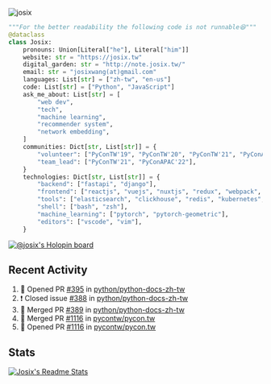 ![josix](https://komarev.com/ghpvc/?username=josix)
```python
"""For the better readability the following code is not runnable😆"""
@dataclass
class Josix:
    pronouns: Union[Literal["he"], Literal["him"]]
    website: str = "https://josix.tw"
    digital_garden: str = "http://note.josix.tw/"
    email: str = "josixwang(at)gmail.com"
    languages: List[str] = ["zh-tw", "en-us"]
    code: List[str] = ["Python", "JavaScript"]
    ask_me_about: List[str] = [
        "web dev",
        "tech",
        "machine learning",
        "recommender system",
        "network embedding",
    ]
    communities: Dict[str, List[str]] = {
        "volunteer": ["PyConTW'19", "PyConTW'20", "PyConTW'21", "PyConAPAC'22"],
        "team_lead": ["PyConTW'21", "PyConAPAC'22"],
    }
    technologies: Dict[str, List[str]] = {
        "backend": ["fastapi", "django"],
        "frontend": ["reactjs", "vuejs", "nuxtjs", "redux", "webpack", "tailwindcss"],
        "tools": ["elasticsearch", "clickhouse", "redis", "kubernetes", "docker"],
        "shell": ["bash", "zsh"],
        "machine_learning": ["pytorch", "pytorch-geometric"],
        "editors": ["vscode", "vim"],
    }
```
[![@josix's Holopin board](https://holopin.io/api/user/board?user=josix)](https://holopin.io/@josix)

## Recent Activity
<!--START_SECTION:activity-->
1. 💪 Opened PR [#395](https://github.com/python/python-docs-zh-tw/pull/395) in [python/python-docs-zh-tw](https://github.com/python/python-docs-zh-tw)
2. ❗️ Closed issue [#388](https://github.com/python/python-docs-zh-tw/issues/388) in [python/python-docs-zh-tw](https://github.com/python/python-docs-zh-tw)
3. 🎉 Merged PR [#389](https://github.com/python/python-docs-zh-tw/pull/389) in [python/python-docs-zh-tw](https://github.com/python/python-docs-zh-tw)
4. 🎉 Merged PR [#1116](https://github.com/pycontw/pycon.tw/pull/1116) in [pycontw/pycon.tw](https://github.com/pycontw/pycon.tw)
5. 💪 Opened PR [#1116](https://github.com/pycontw/pycon.tw/pull/1116) in [pycontw/pycon.tw](https://github.com/pycontw/pycon.tw)
<!--END_SECTION:activity-->



## Stats
[![Josix's Readme Stats](https://github-readme-stats.vercel.app/api?username=josix&show_icons=true&theme=default&count_private=true&card_width=400)](https://github.com/anuraghazra/github-readme-stats)
